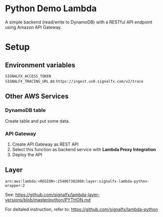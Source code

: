# Python Demo Lambda

A simple backend (read/write to DynamoDB) with a RESTful API endpoint using Amazon API Gateway.

# Setup

## Environment variables

`SIGNALFX_ACCESS_TOKEN`  
`SIGNALFX_TRACING_URL` as `https://ingest.us0.signalfx.com/v2/trace`

## Other AWS Services

### DynamoDB table

Create table and put some data.

### API Gateway

1. Create API Gateway as REST API
2. Select this function as backend service with **Lambda Proxy Integration**
3. Deploy the API

## Layer

`arn:aws:lambda:<REGION>:254067382080:layer:signalfx-lambda-python-wrapper:2`  

See: https://github.com/signalfx/lambda-layer-versions/blob/master/python/PYTHON.md  

For deitaled instruction, refer to: https://github.com/signalfx/lambda-python
